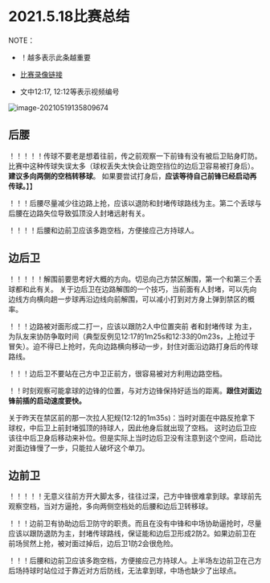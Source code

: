 # 2021.5.18比赛总结

NOTE：

- ！越多表示此条越重要

- [比赛录像链接](https://bhpan.buaa.edu.cn:443/link/BBDF0E92D4EB615F551BEAEE8C965208) 
- 文中12:17, 12:12等表示视频编号

![image-20210519135809674](F:\OneDrive\football\比赛总结\20210518.assets\image-20210519135809674.png)

## 后腰

！！！！！传球不要老是想着往前，传之前观察一下前锋有没有被后卫贴身盯防。比赛中这种传球失误太多（球权丢失太快会让跑空挡位的边后卫容易被打身后）。**建议多向两侧的空档转移球**。 如果要尝试打身后，**应该等待自己前锋已经启动再传球。**】】

！！！后腰尽量减少往边路上抢，应该以退防和封堵传球路线为主。第二个丢球与后腰在边路失位导致弧顶没人封堵远射有关。 

！！！！后腰和边前卫应该多跑空档，方便接应己方持球人。



## 边后卫

！！！！！解围前要思考好大概的方向。切忌向己方禁区解围，第一个和第三个丢球都和此有关。
关于边后卫在边路解围的一个技巧，当前面有人封堵，可以先向边线方向横向趟一步球再沿边线向前解围，可以减小打到对方身上弹到禁区的概率。

！！！边路被对面形成二打一，应该以跟防2人中位置突前 者和封堵传球 为主，为队友来协防争取时间（典型反例见12:17的1m25s和12:33的0m23s，上抢过于冒失）。迫不得已上抢时，先向边路横向移动一步，封住对面沿边路打身后的传球路线。

！！！边后卫不要站在己方中卫正前方，很容易被对方利用边路空档。


！！时刻观察可能拿球的边锋的位置，与对方边锋保持好适当的距离。**跟住对面边锋前插的启动速度要快。**

关于昨天在禁区前的那一次拉人犯规(12:12的1m35s)：当时对面在中路反抢拿下球权，中后卫上前封堵弧顶的持球人，因此他身后就出现了空档。 这时边后卫应该往中后卫身后移动来补位。但是实际上当时边后卫没有注意到这个空间，启动比对面边锋慢了一步，只能拉人破坏这个单刀。

## 边前卫

！！！！！无意义往前方开大脚太多，往往过深，己方中锋很难拿到球。拿球前先观察空档，当对方逼抢，多向两侧空档处的后腰和边后卫转移球。

！！！边前卫有协助边后卫防守的职责。而且在没有中锋和中场协助逼抢时，尽量应该以跟防退防为主，封堵传球路线，保证能和边后卫形成2防2。如果边前卫在前场贸然上抢，被对面过掉后，边后卫1防2会很危险。

！！！后腰和边前卫应该多跑空档，方便接应己方持球人。上半场左边前卫在己方后场持球时站位过于靠近对方后防线，无法拿到球，中场也缺少了出球点。